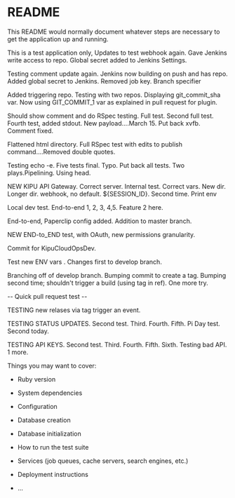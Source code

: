 # README

This README would normally document whatever steps are necessary to get the
application up and running.

This is a test application only, Updates to test webhook again. Gave Jenkins write access to repo. Global secret added to Jenkins Settings.

Testing comment update again. Jenkins now building on push and has repo. Added global secret to Jenkins. Removed job key. Branch specifier

Added triggering repo. Testing with two repos. Displaying git_commit_sha var. Now using GIT_COMMIT_1 var as explained in pull request for plugin.

Should show comment and do RSpec testing. Full test. Second full test. Fourth test, added stdout. New payload....March 15. Put back xvfb. Comment fixed.

Flattened html directory. Full RSpec test with edits to publish command....Removed double quotes.

Testing echo -e. Five tests final. Typo. Put back all tests. Two plays.Pipelining. Using head.

NEW KIPU API Gateway. Correct server. Internal test. Correct vars. New dir. Longer dir. webhook, no default. ${SESSION_ID}. Second time. Print env

Local dev test. End-to-end 1, 2, 3, 4,5. Feature 2 here.

End-to-end, Paperclip config added. Addition to master branch.

NEW END-to_END test, with OAuth, new permissions granularity.

Commit for KipuCloudOpsDev.

Test new ENV vars
.
Changes first to develop branch.

Branching off of develop branch. Bumping commit to create a tag. Bumping second time; shouldn't trigger a build (using tag in ref).
One more try.

-- Quick pull request test --

TESTING new relases via tag trigger an event.

TESTING STATUS UPDATES. Second test. Third. Fourth. Fifth. Pi Day test. Second today.

TESTING API KEYS. Second test. Third. Fourth. Fifth. Sixth. Testing bad API. 1 more.

Things you may want to cover:

* Ruby version

* System dependencies

* Configuration

* Database creation

* Database initialization

* How to run the test suite

* Services (job queues, cache servers, search engines, etc.)

* Deployment instructions

* ...
